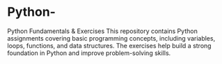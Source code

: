 # Python-
Python Fundamentals &amp; Exercises  This repository contains Python assignments covering basic programming concepts, including variables, loops, functions, and data structures. The exercises help build a strong foundation in Python and improve problem-solving skills.
